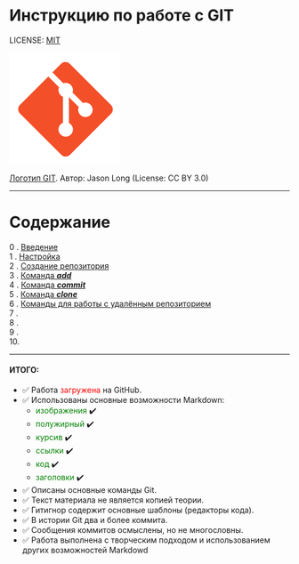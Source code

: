# Инструкцию по работе с GIT

LICENSE: [MIT](/license.md)


![GIT логотип)](assets/logomark-orange@2x.png)

[Логотип GIT](http://git-scm.com/downloads/logos).
Автор: Jason Long (License: CC BY 3.0)

---
**Содержание**
===

0 . [Введение](/00_intro.md)   
1 . [Настройка](/01_config.md)  
2 . [Создание репозитория](/02_init.md)  
3 . [Команда ***add***](/03_add.md)  
4 . [Команда ***commit***](/04_commit.md)  
5 . [Команда ***clone***](/05_clone.md)  
6 . [Команды для работы с удалённым репозиторием](/06_remote.md)  
7 . [](/07_add.md)  
8 . [](/08_add.md)  
9 . [](/09_add.md)  
10. [](/10_add.md) 





---
#### ИТОГО:

- ✅ Работа  <span style="color:red">загружена</span> на GitHub.  
- ✅ Использованы основные возможности Markdown: 
  - <span style="color:green">изображения</span> ✔️ 
  - <span style="color:green">полужирный</span> ✔️  
  - <span style="color:green">курсив</span> ✔️ 
  - <span style="color:green">ссылки</span> ✔️   
  - <span style="color:green">код</span> ✔️   
  - <span style="color:green">заголовки</span> ✔️  
- ✅ Описаны основные команды Git.  
- ✅ Текст материала не является копией теории.
- ✅ Гитигнор содержит основные шаблоны (редакторы кода).  
- ✅ В истории Git два и более коммита.
- ✅ Сообщения коммитов осмыслены, но не многословны.
- ✅ Работа выполнена с творческим подходом и использованием других возможностей Markdowd
